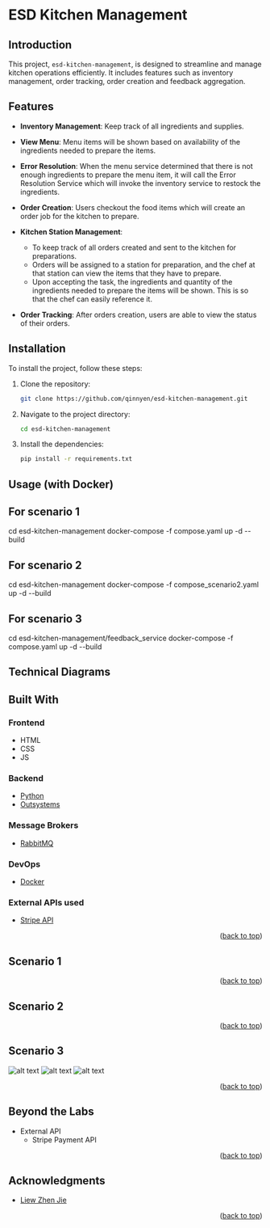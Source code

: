 # ESD Kitchen Management

## Introduction


This project, `esd-kitchen-management`, is designed to streamline and manage kitchen operations efficiently. It includes features such as inventory management, order tracking, order creation and feedback aggregation.

## Features

- **Inventory Management**: Keep track of all ingredients and supplies.
- **View Menu**: Menu items will be shown based on availability of the ingredients needed to prepare the items. 

- **Error Resolution**: When the menu service determined that there is not enough ingredients to prepare the menu item, it will call the Error Resolution Service which will invoke the inventory service to restock the ingredients.
<!--  -->
- **Order Creation**: Users checkout the food items which will create an order job for the kitchen to prepare. 

- **Kitchen Station Management**: 
    - To keep track of all orders created and sent to the kitchen for preparations. 
    - Orders will be assigned to a station for preparation, and the chef at that station can view the items that they have to prepare. 
    - Upon accepting the task, the ingredients and quantity of the ingredients needed to prepare the items will be shown. This is so that the chef can easily reference it. 

- **Order Tracking**: After orders creation, users are able to view the status of their orders.  


<!-- GETTING STARTED -->

## Installation

To install the project, follow these steps:

1. Clone the repository:
    ```bash
    git clone https://github.com/qinnyen/esd-kitchen-management.git
    ```
2. Navigate to the project directory:
    ```bash
    cd esd-kitchen-management
    ```
3. Install the dependencies:
    ```bash
    pip install -r requirements.txt
    ```


## Usage (with Docker)

<!-- To start the application, run:
```bash
docker compose up -d --build
```
or

```bash
docker compose up -d
``` -->
## For scenario 1
cd esd-kitchen-management
docker-compose -f compose.yaml up -d --build
## For scenario 2
cd esd-kitchen-management 
docker-compose -f compose_scenario2.yaml up -d --build
## For scenario 3
cd esd-kitchen-management/feedback_service
docker-compose -f compose.yaml up -d --build




## Technical Diagrams
## Built With

### Frontend

- HTML
- CSS
- JS


### Backend

- [Python](https://python.org/)
- [Outsystems](https://success.outsystems.com/documentation/)

### Message Brokers

- [RabbitMQ](https://rabbitmq.com)

### DevOps

- [Docker](https://docker.com)

### External APIs used


- [Stripe API](https://stripe.com/docs/api/payment_intents)

<p align="right">(<a href="#top">back to top</a>)</p>

## Scenario 1

<p align="right">(<a href="#top">back to top</a>)</p>

## Scenario 2
<p align="right">(<a href="#top">back to top</a>)</p>

## Scenario 3
![alt text](images/scenario3.png)
![alt text](images/scenario3_2.png)
![alt text](images/scenario3_3.png)
<p align="right">(<a href="#top">back to top</a>)</p>
<!-- Beyond the Labs -->

## Beyond the Labs

* External API
  - Stripe Payment API

<p align="right">(<a href="#top">back to top</a>)</p>

<!-- ACKNOWLEDGMENTS -->

## Acknowledgments

* [Liew Zhen Jie](https://github.com/Chicoo000)


<p align="right">(<a href="#top">back to top</a>)</p>